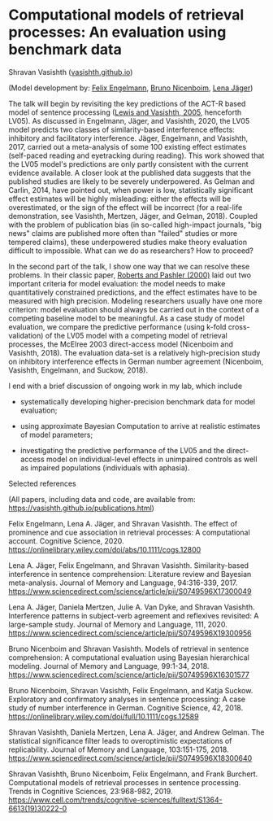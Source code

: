 # Computational models of retrieval processes: An evaluation using benchmark data

Shravan Vasishth ([vasishth.github.io](vasishth.github.io))

(Model development by: [Felix Engelmann](https://de.linkedin.com/in/felixengelmann), [Bruno Nicenboim](http://www.ling.uni-potsdam.de/~nicenboim/), [Lena Jäger](https://www.uni-potsdam.de/en/cs-ml/staff/phd/lenajaeger.html))

The talk will begin by revisiting the key predictions of the ACT-R based model of sentence processing ([Lewis and Vasishth, 2005](https://onlinelibrary.wiley.com/doi/abs/10.1207/s15516709cog0000_25), henceforth LV05). As discussed in Engelmann, Jäger, and Vasishth, 2020, the LV05 model predicts two classes of similarity-based interference effects: inhibitory and facilitatory interference. Jäger, Engelmann, and Vasishth, 2017, carried out a meta-analysis of some 100 existing effect estimates (self-paced reading and eyetracking during reading). This work showed that the LV05 model's predictions are only partly consistent with the current evidence available. A closer look at the published data suggests that the published studies are likely to be severely underpowered. As Gelman and Carlin, 2014, have pointed out, when power is low, statistically significant effect estimates will be highly misleading: either the effects will be overestimated, or the sign of the effect will be incorrect (for a real-life demonstration, see Vasishth, Mertzen, Jäger, and Gelman, 2018). Coupled with the problem of publication bias (in so-called high-impact journals, "big news" claims are published more often than "failed" studies or more tempered claims), these underpowered studies make theory evaluation difficult to impossible. What can we do as researchers? How to proceed? 

In the second part of the talk, I show one way that we can resolve these problems. In their classic paper, [Roberts and Pashler (2000)](https://psycnet.apa.org/fulltext/2000-15248-005.html) laid out two important criteria for model evaluation: the model needs to make quantitatively constrained predictions, and the effect estimates have to be measured with high precision. Modeling researchers usually have one more criterion: model evaluation should always be carried out in the context of a competing baseline model to be meaningful. As a case study of model evaluation, we compare the predictive performance (using k-fold cross-validation) of the LV05 model with a competing model of retrieval processes, the McElree 2003 direct-access model (Nicenboim and Vasishth, 2018). The evaluation data-set is a relatively high-precision study on inhibitory interference effects in German number agreement (Nicenboim, Vasishth, Engelmann, and Suckow, 2018).   

I end with a brief discussion of ongoing work in my lab, which include 

- systematically developing higher-precision benchmark data for model evaluation;

- using approximate Bayesian Computation to arrive at realistic estimates of model parameters;  

- investigating the predictive performance of the LV05 and the direct-access model on individual-level effects in unimpaired controls as well as impaired populations (individuals with aphasia).  

Selected references

(All papers, including data and code, are available from: https://vasishth.github.io/publications.html)

Felix Engelmann, Lena A. Jäger, and Shravan Vasishth. The effect of prominence and cue association in retrieval processes: A computational account. Cognitive Science, 2020. 
https://onlinelibrary.wiley.com/doi/abs/10.1111/cogs.12800

Lena A. Jäger, Felix Engelmann, and Shravan Vasishth. Similarity-based interference in sentence comprehension: Literature review and Bayesian meta-analysis. Journal of Memory and Language, 94:316-339, 2017. 
https://www.sciencedirect.com/science/article/pii/S0749596X17300049

Lena A. Jäger, Daniela Mertzen, Julie A. Van Dyke, and Shravan Vasishth. Interference patterns in subject-verb agreement and reflexives revisited: A large-sample study. Journal of Memory and Language, 111, 2020. 
https://www.sciencedirect.com/science/article/pii/S0749596X19300956

Bruno Nicenboim and Shravan Vasishth. Models of retrieval in sentence comprehension: A computational evaluation using Bayesian hierarchical modeling. Journal of Memory and Language, 99:1-34, 2018. 
https://www.sciencedirect.com/science/article/pii/S0749596X16301577

Bruno Nicenboim, Shravan Vasishth, Felix Engelmann, and Katja Suckow. Exploratory and confirmatory analyses in sentence processing: A case study of number interference in German. Cognitive Science, 42, 2018. 
https://onlinelibrary.wiley.com/doi/full/10.1111/cogs.12589

Shravan Vasishth, Daniela Mertzen, Lena A. Jäger, and Andrew Gelman. The statistical significance filter leads to overoptimistic expectations of replicability. Journal of Memory and Language, 103:151-175, 2018. 
https://www.sciencedirect.com/science/article/pii/S0749596X18300640

Shravan Vasishth, Bruno Nicenboim, Felix Engelmann, and Frank Burchert. Computational models of retrieval processes in sentence processing. Trends in Cognitive Sciences, 23:968-982, 2019.
https://www.cell.com/trends/cognitive-sciences/fulltext/S1364-6613(19)30222-0  
